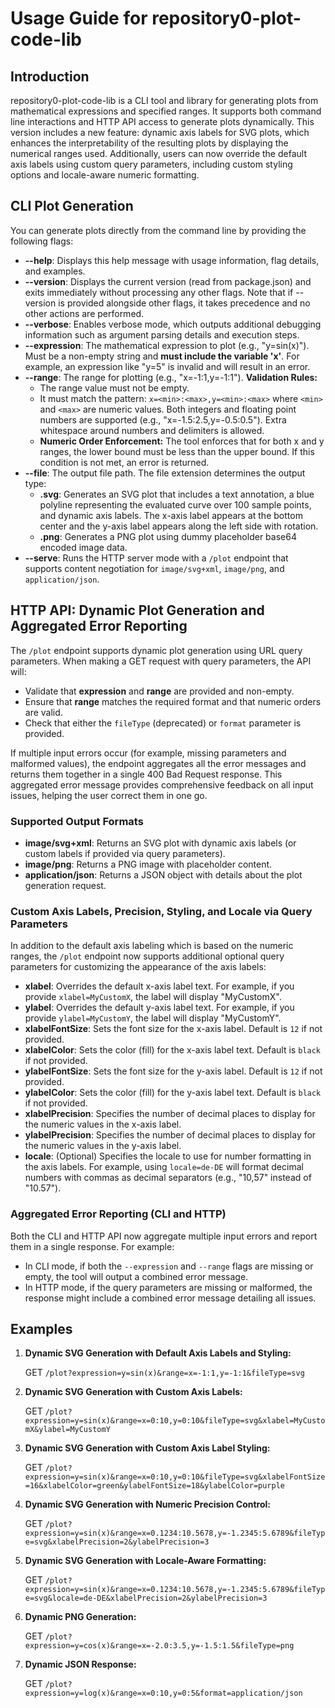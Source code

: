 # Usage Guide for repository0-plot-code-lib

## Introduction

repository0-plot-code-lib is a CLI tool and library for generating plots from mathematical expressions and specified ranges. It supports both command line interactions and HTTP API access to generate plots dynamically. This version includes a new feature: dynamic axis labels for SVG plots, which enhances the interpretability of the resulting plots by displaying the numerical ranges used. Additionally, users can now override the default axis labels using custom query parameters, including custom styling options and locale-aware numeric formatting.

## CLI Plot Generation

You can generate plots directly from the command line by providing the following flags:

- **--help**: Displays this help message with usage information, flag details, and examples.
- **--version**: Displays the current version (read from package.json) and exits immediately without processing any other flags. Note that if --version is provided alongside other flags, it takes precedence and no other actions are performed.
- **--verbose**: Enables verbose mode, which outputs additional debugging information such as argument parsing details and execution steps.
- **--expression**: The mathematical expression to plot (e.g., "y=sin(x)"). Must be a non-empty string and **must include the variable 'x'**. For example, an expression like "y=5" is invalid and will result in an error.
- **--range**: The range for plotting (e.g., "x=-1:1,y=-1:1"). **Validation Rules:**
  - The range value must not be empty.
  - It must match the pattern: `x=<min>:<max>,y=<min>:<max>` where `<min>` and `<max>` are numeric values. Both integers and floating point numbers are supported (e.g., "x=-1.5:2.5,y=-0.5:0.5"). Extra whitespace around numbers and delimiters is allowed.
  - **Numeric Order Enforcement:** The tool enforces that for both x and y ranges, the lower bound must be less than the upper bound. If this condition is not met, an error is returned.
- **--file**: The output file path. The file extension determines the output type:
  - **.svg**: Generates an SVG plot that includes a text annotation, a blue polyline representing the evaluated curve over 100 sample points, and dynamic axis labels. The x-axis label appears at the bottom center and the y-axis label appears along the left side with rotation.
  - **.png**: Generates a PNG plot using dummy placeholder base64 encoded image data.
- **--serve**: Runs the HTTP server mode with a `/plot` endpoint that supports content negotiation for `image/svg+xml`, `image/png`, and `application/json`.

## HTTP API: Dynamic Plot Generation and Aggregated Error Reporting

The `/plot` endpoint supports dynamic plot generation using URL query parameters. When making a GET request with query parameters, the API will:

- Validate that **expression** and **range** are provided and non-empty.
- Ensure that **range** matches the required format and that numeric orders are valid.
- Check that either the `fileType` (deprecated) or `format` parameter is provided. 

If multiple input errors occur (for example, missing parameters and malformed values), the endpoint aggregates all the error messages and returns them together in a single 400 Bad Request response. This aggregated error message provides comprehensive feedback on all input issues, helping the user correct them in one go.

### Supported Output Formats

- **image/svg+xml**: Returns an SVG plot with dynamic axis labels (or custom labels if provided via query parameters).
- **image/png**: Returns a PNG image with placeholder content.
- **application/json**: Returns a JSON object with details about the plot generation request.

### Custom Axis Labels, Precision, Styling, and Locale via Query Parameters

In addition to the default axis labeling which is based on the numeric ranges, the `/plot` endpoint now supports additional optional query parameters for customizing the appearance of the axis labels:

- **xlabel**: Overrides the default x-axis label text. For example, if you provide `xlabel=MyCustomX`, the label will display "MyCustomX".
- **ylabel**: Overrides the default y-axis label text. For example, if you provide `ylabel=MyCustomY`, the label will display "MyCustomY".
- **xlabelFontSize**: Sets the font size for the x-axis label. Default is `12` if not provided.
- **xlabelColor**: Sets the color (fill) for the x-axis label text. Default is `black` if not provided.
- **ylabelFontSize**: Sets the font size for the y-axis label. Default is `12` if not provided.
- **ylabelColor**: Sets the color (fill) for the y-axis label text. Default is `black` if not provided.
- **xlabelPrecision**: Specifies the number of decimal places to display for the numeric values in the x-axis label.
- **ylabelPrecision**: Specifies the number of decimal places to display for the numeric values in the y-axis label.
- **locale**: (Optional) Specifies the locale to use for number formatting in the axis labels. For example, using `locale=de-DE` will format decimal numbers with commas as decimal separators (e.g., "10,57" instead of "10.57").

### Aggregated Error Reporting (CLI and HTTP)

Both the CLI and HTTP API now aggregate multiple input errors and report them in a single response. For example:

- In CLI mode, if both the `--expression` and `--range` flags are missing or empty, the tool will output a combined error message.
- In HTTP mode, if the query parameters are missing or malformed, the response might include a combined error message detailing all issues.

## Examples

1. **Dynamic SVG Generation with Default Axis Labels and Styling:**

   GET `/plot?expression=y=sin(x)&range=x=-1:1,y=-1:1&fileType=svg`

2. **Dynamic SVG Generation with Custom Axis Labels:**

   GET `/plot?expression=y=sin(x)&range=x=0:10,y=0:10&fileType=svg&xlabel=MyCustomX&ylabel=MyCustomY`

3. **Dynamic SVG Generation with Custom Axis Label Styling:**

   GET `/plot?expression=y=sin(x)&range=x=0:10,y=0:10&fileType=svg&xlabelFontSize=16&xlabelColor=green&ylabelFontSize=18&ylabelColor=purple`

4. **Dynamic SVG Generation with Numeric Precision Control:**

   GET `/plot?expression=y=sin(x)&range=x=0.1234:10.5678,y=-1.2345:5.6789&fileType=svg&xlabelPrecision=2&ylabelPrecision=3`

5. **Dynamic SVG Generation with Locale-Aware Formatting:**

   GET `/plot?expression=y=sin(x)&range=x=0.1234:10.5678,y=-1.2345:5.6789&fileType=svg&locale=de-DE&xlabelPrecision=2&ylabelPrecision=3`

6. **Dynamic PNG Generation:**

   GET `/plot?expression=y=cos(x)&range=x=-2.0:3.5,y=-1.5:1.5&fileType=png`

7. **Dynamic JSON Response:**

   GET `/plot?expression=y=log(x)&range=x=0:10,y=0:5&format=application/json`

